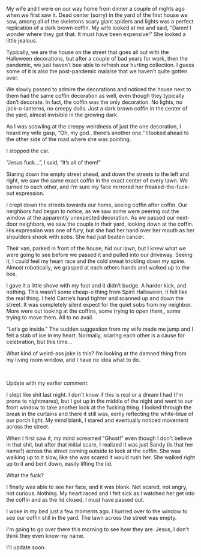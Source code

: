 My wife and I were on our way home from dinner a couple of nights ago when we first saw it. Dead center (sorry) in the yard of the first house we saw, among all of the skeletons scary giant spiders and lights was a perfect replication of a dark brown coffin. My wife looked at me and said, “Damn! I wonder where they got that. It must have been expensive!” She looked a little jealous.

Typically, we are the house on the street that goes all out with the Halloween decorations, but after a couple of bad years for work, then the pandemic, we just haven’t bee able to refresh our hurting collection. I guess some of it is also the post-pandemic malaise that we haven’t quite gotten over.

We slowly passed to admire the decorations and noticed the house next to them had the same coffin decoration as well, even though they typically don’t decorate. In fact, the coffin was the only decoration. No lights, no jack-o-lanterns, no creepy dolls. Just a dark brown coffin in the center of the yard, almost invisible in the growing dark.

As I was scowling at the creepy weirdness of just the one decoration, I heard my wife gasp, “Oh, my god.. there’s another one.” I looked ahead to the other side of the road where she was pointing.

I stopped the car.

“Jesus fuck...”, I said, “It’s all of them!”

Staring down the empty street ahead, and down the streets to the left and right, we saw the same exact coffin in the exact center of every lawn. We turned to each other, and I’m sure my face mirrored her freaked-the-fuck-out expression.

I crept down the streets towards our home, seeing coffin after coffin. Our neighbors had begun to notice, as we saw some were peering out the window at the apparently unexpected decoration. As we passed our next-door neighbors, we saw the couple in their yard, looking down at the coffin. His expression was one of fury, but she had her hand over her mouth as her shoulders shook with sobs. She had just beaten cancer.

Their van, parked in front of the house, hid our lawn, but I knew what we were going to see before we passed it and pulled into our driveway. Seeing it, I could feel my heart race and the cold sweat trickling down my spine. Almost robotically, we grasped at each others hands and walked up to the box.

I gave it a little shove with my foot and it didn’t budge. A harder kick, and nothing. This wasn’t some cheap-o thing from Spirit Halloween, it felt like the real thing. I held Carrie’s hand tighter and scanned up and down the street. It was completely silent expect for the quiet sobs from my neighbor. More were out looking at the coffins, some trying to open them,, some trying to move them. All to no avail.

“Let’s go inside.” The sudden suggestion from my wife made me jump and I felt a stab of ice in my heart. Normally, scaring each other is a cause for celebration, but this time...

What kind of weird-ass joke is this? I’m looking at the damned thing from my living room window, and I have no idea what to do.

&#x200B;

Update with my earlier comment:

I  slept like shit last night. I don't know if this is real or a dream I  had (I'm prone to nightmares), but I got up in the middle of the night  and went to our front window to take another look at the fucking thing. I  looked through the break in the curtains and there it still was, eerily  reflecting the white-blue of our porch light. My mind blank, I stared  and eventually noticed movement across the street.

When  I first saw it, my mind screamed "Ghost!" even though I don't believe  in that shit, but after that initial scare, I realized it was just Sandy  (is that her name?) across the street coming outside to look at the  coffin. She was walking up to it slow, like she was scared it would rush  her. She walked right up to it and bent down, easily lifting the lid.

What the fuck?

I  finally was able to see her face, and it was blank. Not scared, not  angry, not curious. Nothing. My heart raced and I felt sick as I watched  her get into the coffin and as the lid closed, I must have passed out.

I  woke in my bed just a few moments ago. I hurried over to the window to  see our coffin still in the yard. The lawn across the street was empty.

I'm going to go over there this morning to see how they are. Jesus, I don't think they even know my name.

I'll update soon.